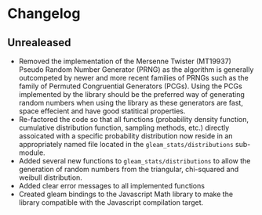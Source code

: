 # Changelog

## Unrealeased

- Removed the implementation of the Mersenne Twister (MT19937) Pseudo Random Number Generator (PRNG) as the algorithm is generally outcompeted by newer and more recent families of PRNGs such as the family of Permuted Congruential Generators (PCGs). Using the PCGs implemented by the library should be the preferred way of generating random numbers when using the library as these generators are fast, space effecient and have good statitical properties. 
- Re-factored the code so that all functions (probability density function, cumulative distribution function, sampling methods, etc.) directly assoicated with a specific probability distribution now reside in an appropriately named file located in the `gleam_stats/distributions` sub-module. 
- Added several new functions to `gleam_stats/distributions` to allow the generation of random numbers from the triangular, chi-squared and weibull distribution.
- Added clear error messages to all implemented functions
- Created gleam bindings to the Javascript Math library to make the library compatible with the Javascript compilation target.